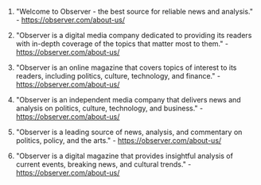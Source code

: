 

1. "Welcome to Observer - the best source for reliable news and analysis." - https://observer.com/about-us/

2. "Observer is a digital media company dedicated to providing its readers with in-depth coverage of the topics that matter most to them." - https://observer.com/about-us/

3. "Observer is an online magazine that covers topics of interest to its readers, including politics, culture, technology, and finance." - https://observer.com/about-us/

4. "Observer is an independent media company that delivers news and analysis on politics, culture, technology, and business." - https://observer.com/about-us/

5. "Observer is a leading source of news, analysis, and commentary on politics, policy, and the arts." - https://observer.com/about-us/

6. "Observer is a digital magazine that provides insightful analysis of current events, breaking news, and cultural trends." - https://observer.com/about-us/
